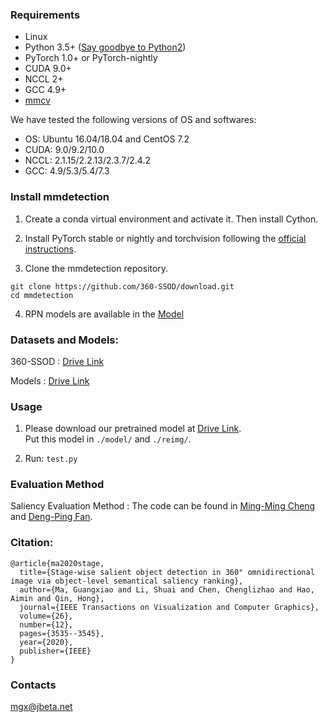 
### Requirements

- Linux
- Python 3.5+ ([Say goodbye to Python2](https://python3statement.org/))
- PyTorch 1.0+ or PyTorch-nightly
- CUDA 9.0+
- NCCL 2+
- GCC 4.9+
- [mmcv](https://github.com/open-mmlab/mmcv)

We have tested the following versions of OS and softwares:

- OS: Ubuntu 16.04/18.04 and CentOS 7.2
- CUDA: 9.0/9.2/10.0
- NCCL: 2.1.15/2.2.13/2.3.7/2.4.2
- GCC: 4.9/5.3/5.4/7.3

### Install mmdetection

1. Create a conda virtual environment and activate it. Then install Cython.

2. Install PyTorch stable or nightly and torchvision following the [official instructions](https://pytorch.org/).

3. Clone the mmdetection repository.

```shell
git clone https://github.com/360-SSOD/download.git
cd mmdetection
```

4. RPN models are available in the [Model](https://github.com/NANSHANB/GARP/blob/master/MODEL_ZOO.md)

### Datasets and Models:

360-SSOD : [Drive Link](https://drive.google.com/file/d/1jTSAnok9nUbEO8FP9V2C70GztNdkWWGw/view?usp=sharing)

Models : [Drive Link](https://drive.google.com/file/d/1NSGToSjVXuteDxHV7ROj_pfpT8B_T0WO/view?usp=sharing) 


### Usage

1. Please download our pretrained model at [Drive Link](https://drive.google.com/open?id=1GsS95QmhC0_WIuf-dhNHkMXbiMN4HwZd).   
   Put this model in `./model/` and `./reimg/`.

2. Run:   `test.py`
    

### Evaluation Method

Saliency Evaluation Method : The code  can be found in [Ming-Ming Cheng](http://mmcheng.net) and [Deng-Ping Fan](http://dpfan.net/).

### Citation:

```
@article{ma2020stage,
  title={Stage-wise salient object detection in 360° omnidirectional image via object-level semantical saliency ranking},
  author={Ma, Guangxiao and Li, Shuai and Chen, Chenglizhao and Hao, Aimin and Qin, Hong},
  journal={IEEE Transactions on Visualization and Computer Graphics},
  volume={26},
  number={12},
  pages={3535--3545},
  year={2020},
  publisher={IEEE}
}
```

### Contacts
mgx@jbeta.net

